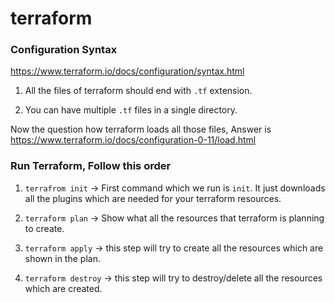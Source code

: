 # terraform

### Configuration Syntax 

https://www.terraform.io/docs/configuration/syntax.html

1. All the files of terraform should end with `.tf` extension.

2. You can have multiple `.tf` files in a single directory.

Now the question how terraform loads all those files, Answer is https://www.terraform.io/docs/configuration-0-11/load.html


### Run Terraform, Follow this order

1. `terrafrom init`     ->  First command which we run is `init`.
                            It just downloads all the plugins which are needed for your terraform resources.
                        
2. `terraform plan`     ->  Show what all the resources that terraform is planning to create.

3. `terraform apply`    ->   this step will try to create all the resources which are shown in the plan.

4. `terraform destroy`  ->  this step will try to destroy/delete all the resources which are created.